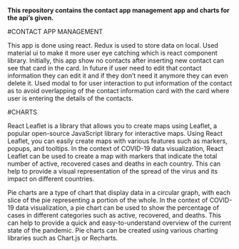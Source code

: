 **This repository contains the contact app management app and charts for the api’s given.**

#CONTACT APP MANAGEMENT

This app is done using react. Redux is used to store data on local. Used material ui to make it more user eye catching which is react component library. 
Initially, this app show no contacts after inserting  new contact can see that card in the card. In future if user need to edit that contact information they can edit it and if they don’t need it anymore they can even delete it. 
Used modal to for user interaction to put information of the contact as to avoid overlapping of the contact information card with the card where user is entering the details of the contacts.

#CHARTS

React Leaflet is a library that allows you to create maps using Leaflet, a popular open-source JavaScript library for interactive maps. Using React Leaflet, you can easily create maps with various features such as markers, popups, and tooltips. In the context of COVID-19 data visualization, React Leaflet can be used to create a map with markers that indicate the total number of active, recovered cases and deaths in each country. This can help to provide a visual representation of the spread of the virus and its impact on different countries.

Pie charts are a type of chart that display data in a circular graph, with each slice of the pie representing a portion of the whole. In the context of COVID-19 data visualization, a pie chart can be used to show the percentage of cases in different categories such as active, recovered, and deaths. This can help to provide a quick and easy-to-understand overview of the current state of the pandemic. Pie charts can be created using various charting libraries such as Chart.js or Recharts. 
